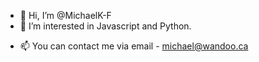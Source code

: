 - 👋 Hi, I’m @MichaelK-F
- 👀 I’m interested in Javascript and Python.
<!-- - 🌱 I’m currently learning -->
<!-- - 💞️ I’m looking to collaborate on ... -->
- 📫 You can contact me via email - michael@wandoo.ca

<!---
MichaelK-F/MichaelK-F is a ✨ special ✨ repository because its `README.md` (this file) appears on your GitHub profile.
You can click the Preview link to take a look at your changes.
--->
